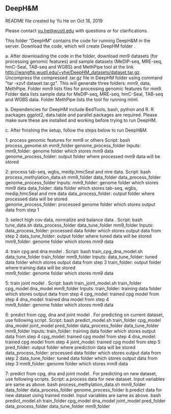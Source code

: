 ## DeepH&M

README file created by Yu He on Oct 18, 2019

Please contact yu.he@wustl.edu with questions or for clarifications.


This folder "DeepHM" contains the code for running DeepH&M in the server. Download the code, which will create DeepHM folder .


a. After downloading the code in the folder, download mm9 datasets (for processing genomic features) and sample datasets (MeDIP-seq, MRE-seq, hmC-Seal, TAB-seq and WGBS) and MethPipe tool at the link http://wangftp.wustl.edu/~yhe/DeepHM_datasets/dataset.tar.gz. Uncompress the compressed .tar.gz file in DeepHM folder using command "tar -xzvf dataset.tar.gz". This will generate three folders: mm9, data, MethPipe. Folder mm9 lists files for processing genomic features for mm9. Folder data lists sample data for MeDIP-seq, MRE-seq, hmC-Seal, TAB-seq and WGBS data. Folder MethPipe lists the tool for running mlml.


b. Dependencies for DeepHM include BedTools, bash, python and R. R packages ggplot2, data.table and parallel packages are required. Please make sure these are installed and working before trying to run DeepHM.


c. After finishing the setup, follow the steps below to run DeepH&M. 


1: process genomic features for mm9 or others
Script: bash process_genome.sh mm9_folder genome_process_folder
Inputs:
mm9_folder: genome folder which stores mm9 data
genome_process_folder: output folder where processed mm9 data will be stored


2: process tab-seq, wgbs, medip,hmcSeal and mre data.
Script: bash process_methylation_data.sh mm9_folder data_folder data_process_folder genome_process_folder
Inputs:
mm9_folder: genome folder which stores mm9 data
data_folder: data folder which stores tab-seq, wgbs, medip,hmcSeal and mre data
data_process_folder: output folder where processed data will be stored  
genome_process_folder: processed genome folder which stores output data from step 1


3: select high cov data, normalize and balance data .
Script: bash tune_data.sh data_process_folder data_tune_folder mm9_folder
Inputs:
data_process_folder: processed data folder which stores output data from step 2
data_tune_folder: output folder where tuned data will be stored  
mm9_folder: genome folder which stores mm9 data


4: train cpg and dna model .
Script: bash train_cpg_dna_model.sh data_tune_folder train_folder mm9_folder
Inputs:
data_tune_folder: tuned data folder which stores output data from step 3
train_folder: output folder where training data will be stored  
mm9_folder: genome folder which stores mm9 data


5: train joint model .
Script: bash train_joint_model.sh train_folder cpg_model dna_model mm9_folder
Inputs:
train_folder: training data folder which stores output data from step 4
cpg_model: trained cpg model from step 4
dna_model: trained dna model from step 4  
mm9_folder: genome folder which stores mm9 data


6: predict from cpg, dna and joint model . For predicting on current dataset, use following script.
Script: bash predict_model.sh train_folder cpg_model dna_model joint_model pred_folder data_process_folder data_tune_folder mm9_folder
Inputs:
train_folder: training data folder which stores output data from step 4 
cpg_model: trained cpg model from step 4 
dna_model: trained cpg model from step 4 
joint_model: trained cpg model from step 5 
pred_folder: output folder where prediction data will be stored   
data_process_folder: processed data folder which stores output data from step 2 
data_tune_folder: tuned data folder which stores output data from step 3 
mm9_folder: genome folder which stores mm9 data


7: predict from cpg, dna and joint model . For predicting on new dataset, use following scripts.
Script:
a.process data for new dataset. Input variables are same as above.
bash process_methylation_data.sh mm9_folder data_folder data_process_folder genome_process_folder
b.predict data for new dataset using trained model. Input variables are same as above.
bash predict_model.sh train_folder cpg_model dna_model joint_model pred_folder data_process_folder data_tune_folder mm9_folder

